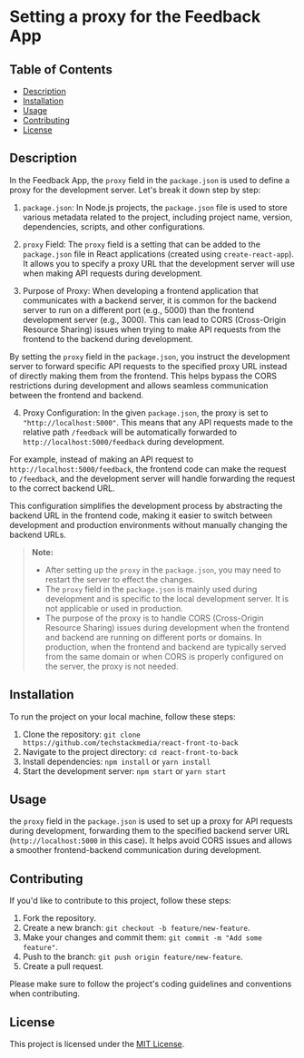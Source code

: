 # Setting a proxy for the Feedback App

## Table of Contents

- [Description](#description)
- [Installation](#installation)
- [Usage](#usage)
- [Contributing](#contributing)
- [License](#license)

## Description

In the Feedback App, the `proxy` field in the `package.json` is used to define a proxy for the development server. Let's break it down step by step:

1. `package.json`:
   In Node.js projects, the `package.json` file is used to store various metadata related to the project, including project name, version, dependencies, scripts, and other configurations.

2. `proxy` Field:
   The `proxy` field is a setting that can be added to the `package.json` file in React applications (created using `create-react-app`). It allows you to specify a proxy URL that the development server will use when making API requests during development.

3. Purpose of Proxy:
   When developing a frontend application that communicates with a backend server, it is common for the backend server to run on a different port (e.g., 5000) than the frontend development server (e.g., 3000). This can lead to CORS (Cross-Origin Resource Sharing) issues when trying to make API requests from the frontend to the backend during development.

By setting the `proxy` field in the `package.json`, you instruct the development server to forward specific API requests to the specified proxy URL instead of directly making them from the frontend. This helps bypass the CORS restrictions during development and allows seamless communication between the frontend and backend.

4. Proxy Configuration:
   In the given `package.json`, the proxy is set to `"http://localhost:5000"`. This means that any API requests made to the relative path `/feedback` will be automatically forwarded to `http://localhost:5000/feedback` during development.

For example, instead of making an API request to `http://localhost:5000/feedback`, the frontend code can make the request to `/feedback`, and the development server will handle forwarding the request to the correct backend URL.

This configuration simplifies the development process by abstracting the backend URL in the frontend code, making it easier to switch between development and production environments without manually changing the backend URLs.

> **Note:**
>
> - After setting up the `proxy` in the `package.json`, you may need to restart the server to effect the changes.
> - The `proxy` field in the `package.json` is mainly used during development and is specific to the local development server. It is not applicable or used in production.
> - The purpose of the proxy is to handle CORS (Cross-Origin Resource Sharing) issues during development when the frontend and backend are running on different ports or domains. In production, when the frontend and backend are typically served from the same domain or when CORS is properly configured on the server, the proxy is not needed.

## Installation

To run the project on your local machine, follow these steps:

1. Clone the repository: `git clone https://github.com/techstackmedia/react-front-to-back`
2. Navigate to the project directory: `cd react-front-to-back`
3. Install dependencies: `npm install` or `yarn install`
4. Start the development server: `npm start` or `yarn start`

## Usage

the `proxy` field in the `package.json` is used to set up a proxy for API requests during development, forwarding them to the specified backend server URL (`http://localhost:5000` in this case). It helps avoid CORS issues and allows a smoother frontend-backend communication during development.

## Contributing

If you'd like to contribute to this project, follow these steps:

1. Fork the repository.
2. Create a new branch: `git checkout -b feature/new-feature`.
3. Make your changes and commit them: `git commit -m "Add some feature"`.
4. Push to the branch: `git push origin feature/new-feature`.
5. Create a pull request.

Please make sure to follow the project's coding guidelines and conventions when contributing.

## License

This project is licensed under the [MIT License](https://opensource.org/licenses/MIT).
